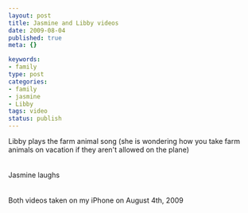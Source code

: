 ```yaml
--- 
layout: post
title: Jasmine and Libby videos
date: 2009-08-04
published: true
meta: {}

keywords: 
- family
type: post
categories: 
- family
- jasmine
- Libby
tags: video
status: publish
---
```

Libby plays the farm animal song (she is wondering how you take farm animals on vacation if they aren't allowed on the plane)<br /><br /><br />Jasmine laughs<br /><br /><br />Both videos taken on my iPhone on August 4th, 2009

